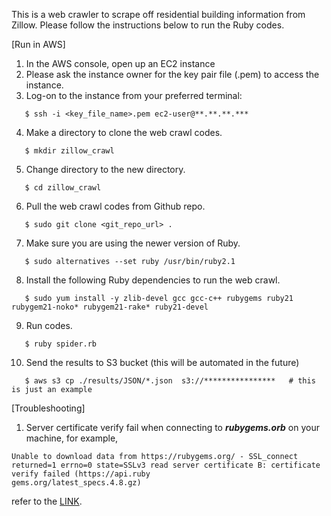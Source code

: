This is a web crawler to scrape off residential building information from Zillow.
Please follow the instructions below to run the Ruby codes.

[Run in AWS]
1. In the AWS console, open up an EC2 instance 
2. Please ask the instance owner for the key pair file (.pem) to access the instance.
3. Log-on to the instance from your preferred terminal:
```
   $ ssh -i <key_file_name>.pem ec2-user@**.**.**.***
```
4. Make a directory to clone the web crawl codes.
```
   $ mkdir zillow_crawl 
```
5. Change directory to the new directory.
```
   $ cd zillow_crawl
```
6. Pull the web crawl codes from Github repo.
```
   $ sudo git clone <git_repo_url> .     
```
7. Make sure you are using the newer version of Ruby.
```
   $ sudo alternatives --set ruby /usr/bin/ruby2.1
```
8. Install the following Ruby dependencies to run the web crawl.
```
   $ sudo yum install -y zlib-devel gcc gcc-c++ rubygems ruby21 rubygem21-noko* rubygem21-rake* ruby21-devel
```
9. Run codes.
```
   $ ruby spider.rb
```
10. Send the results to S3 bucket (this will be automated in the future)
```
   $ aws s3 cp ./results/JSON/*.json  s3://****************   # this is just an example
```

[Troubleshooting]
1. Server certificate verify fail when connecting to ***rubygems.orb*** on your machine, for example,
```
Unable to download data from https://rubygems.org/ - SSL_connect returned=1 errno=0 state=SSLv3 read server certificate B: certificate verify failed (https://api.ruby
gems.org/latest_specs.4.8.gz)
```
refer to the [LINK](https://stackoverflow.com/questions/4528101/ssl-connect-returned-1-errno-0-state-sslv3-read-server-certificate-b-certificat?page=1&tab=active#tab-top).
 

